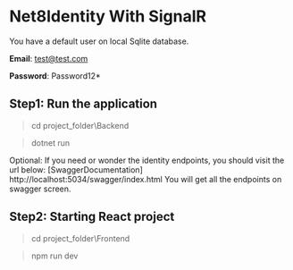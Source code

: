 # Net8Identity With SignalR

You have a default user on local Sqlite database.

**Email**: test@test.com

**Password**: Password12\*

## Step1: Run the application

> cd project_folder\Backend

> dotnet run

Optional: If you need or wonder the identity endpoints, you should visit the url below:
[SwaggerDocumentation] http://localhost:5034/swagger/index.html
You will get all the endpoints on swagger screen.

## Step2: Starting React project

> cd project_folder\Frontend

> npm run dev

